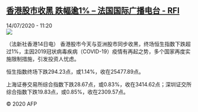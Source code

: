 <!--1594727713000-->
[香港股市收黑  跌幅逾1% – 法国国际广播电台 - RFI](http://www.rfi.fr//cn/contenu/20200714-%E9%A6%99%E6%B8%AF%E8%82%A1%E5%B8%82%E6%94%B6%E9%BB%91-%E8%B7%8C%E5%B9%85%E9%80%BE1)
------

<div>14/07/2020 - 11:20</div><img src="https://s.rfi.fr/media/display/f74621f6-c5bb-11ea-906f-005056a964fe/w:310/p:16x9/eco0005b.200714172002.jpg"><div class="t-content__body u-clearfix"><div class="m-interstitial"></div><p>（法新社香港14日电）    香港股市今天与亚洲股市同步收黑，终场恒生指数下跌超过1%，主因2019冠状病毒疾病（COVID-19）疫情有再起之势，多个国家再度实施限制措施，引发投资人忧虑。</p><p>    恒生指数终场下跌294.23点，或1.14%，收在25477.89点。</p><p>    上海证券交易所综合指数下跌28.67点，或0.83%，收在3414.62点；深圳证交所综合指数下跌19.83点，或0.85%，收在2309.57点。</p><p class="t-copyright">© 2020 AFP</p>        </div>
